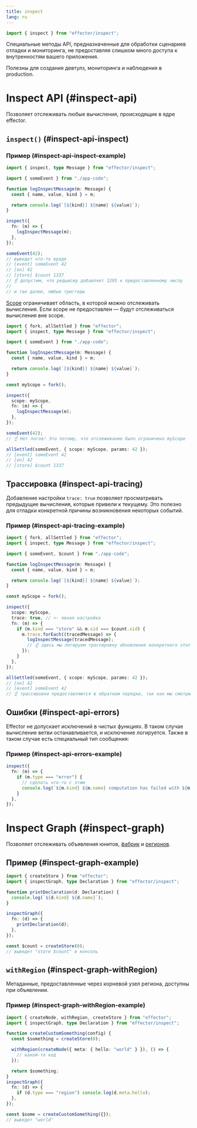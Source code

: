 ```yaml
---
title: inspect
lang: ru
---
```


```ts
import { inspect } from "effector/inspect";
```

Специальные методы API, предназначенные для обработки сценариев отладки и мониторинга, не предоставляя слишком много доступа к внутренностям вашего приложения.

Полезны для создания девтулз, мониторинга и наблюдения в production.

# Inspect API (#inspect-api)

Позволяет отслеживать любые вычисления, происходящие в ядре effector.

## `inspect()` (#inspect-api-inspect)

### Пример (#inspect-api-inspect-example)

```ts
import { inspect, type Message } from "effector/inspect";

import { someEvent } from "./app-code";

function logInspectMessage(m: Message) {
  const { name, value, kind } = m;

  return console.log(`[${kind}] ${name} ${value}`);
}

inspect({
  fn: (m) => {
    logInspectMessage(m);
  },
});

someEvent(42);
// выведет что-то вроде
// [event] someEvent 42
// [on] 42
// [store] $count 1337
// ☝️ допустим, что редьюсер добавляет 1295 к предоставленному числу
//
// и так далее, любые триггеры
```

[Scope](/ru/api/effector/Scope) ограничивает область, в которой можно отслеживать вычисления. Если scope не предоставлен — будут отслеживаться вычисления вне scope.

```ts
import { fork, allSettled } from "effector";
import { inspect, type Message } from "effector/inspect";

import { someEvent } from "./app-code";

function logInspectMessage(m: Message) {
  const { name, value, kind } = m;

  return console.log(`[${kind}] ${name} ${value}`);
}

const myScope = fork();

inspect({
  scope: myScope,
  fn: (m) => {
    logInspectMessage(m);
  },
});

someEvent(42);
// ☝️ Нет логов! Это потому, что отслеживание было ограничено myScope

allSettled(someEvent, { scope: myScope, params: 42 });
// [event] someEvent 42
// [on] 42
// [store] $count 1337
```

## Трассировка (#inspect-api-tracing)

Добавление настройки `trace: true` позволяет просматривать предыдущие вычисления, которые привели к текущему. Это полезно для отладки конкретной причины возникновения некоторых событий.

### Пример (#inspect-api-tracing-example)

```ts
import { fork, allSettled } from "effector";
import { inspect, type Message } from "effector/inspect";

import { someEvent, $count } from "./app-code";

function logInspectMessage(m: Message) {
  const { name, value, kind } = m;

  return console.log(`[${kind}] ${name} ${value}`);
}

const myScope = fork();

inspect({
  scope: myScope,
  trace: true, // <- явная настройка
  fn: (m) => {
    if (m.kind === "store" && m.sid === $count.sid) {
      m.trace.forEach((tracedMessage) => {
        logInspectMessage(tracedMessage);
        // ☝️ здесь мы логируем трассировку обновления конкретного store
      });
    }
  },
});

allSettled(someEvent, { scope: myScope, params: 42 });
// [on] 42
// [event] someEvent 42
// ☝️ трассировки предоставляются в обратном порядке, так как мы смотрим назад во времени
```

## Ошибки (#inspect-api-errors)

Effector не допускает исключений в чистых функциях. В таком случае вычисление ветви останавливается, и исключение логируется. Также в таком случае есть специальный тип сообщения:

### Пример (#inspect-api-errors-example)

```ts
inspect({
  fn: (m) => {
    if (m.type === "error") {
      // сделать что-то с этим
      console.log(`${m.kind} ${m.name} computation has failed with ${m.error}`);
    }
  },
});
```

# Inspect Graph (#inspect-graph)

Позволяет отслеживать объявления юнитов, [фабрик](/ru/api/effector/babel-plugin#factories) и [регионов](/ru/api/effector/withRegion).

## Пример (#inspect-graph-example)

```ts
import { createStore } from "effector";
import { inspectGraph, type Declaration } from "effector/inspect";

function printDeclaration(d: Declaration) {
  console.log(`${d.kind} ${d.name}`);
}

inspectGraph({
  fn: (d) => {
    printDeclaration(d);
  },
});

const $count = createStore(0);
// выведет "store $count" в консоль
```

## `withRegion` (#inspect-graph-withRegion)

Метаданные, предоставленные через корневой узел региона, доступны при объявлении.

### Пример (#inspect-graph-withRegion-example)

```ts
import { createNode, withRegion, createStore } from "effector";
import { inspectGraph, type Declaration } from "effector/inspect";

function createCustomSomething(config) {
  const $something = createStore(0);

  withRegion(createNode({ meta: { hello: "world" } }), () => {
    // какой-то код
  });

  return $something;
}
inspectGraph({
  fn: (d) => {
    if (d.type === "region") console.log(d.meta.hello);
  },
});

const $some = createCustomSomething({});
// выведет "world"
```
